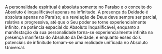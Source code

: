 ﻿A personalidade espiritual é absoluta somente no Paraíso e o conceito do Absoluto é inqualificável apenas na infinitude. A presença da Deidade é absoluta apenas no Paraíso; e a revelação de Deus deve sempre ser parcial, relativa e progressiva, até que o Seu poder se torne experiencialmente infinito, na potência espacial do Absoluto Inqualificável, enquanto a manifestação da sua personalidade torna-se experiencialmente infinita na presença manifesta do Absoluto da Deidade, e enquanto esses dois potenciais de infinitude tornam-se uma realidade unificada no Absoluto Universal.